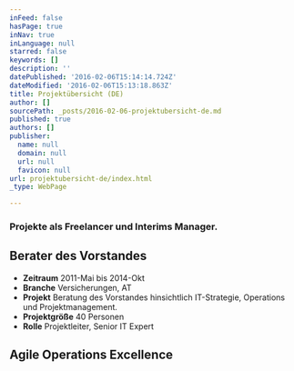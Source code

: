 ```yaml
---
inFeed: false
hasPage: true
inNav: true
inLanguage: null
starred: false
keywords: []
description: ''
datePublished: '2016-02-06T15:14:14.724Z'
dateModified: '2016-02-06T15:13:18.863Z'
title: Projektübersicht (DE)
author: []
sourcePath: _posts/2016-02-06-projektubersicht-de.md
published: true
authors: []
publisher:
  name: null
  domain: null
  url: null
  favicon: null
url: projektubersicht-de/index.html
_type: WebPage

---
```

### Projekte als Freelancer und Interims Manager.

## Berater des Vorstandes

* **Zeitraum** 2011-Mai bis 2014-Okt
* **Branche** Versicherungen, AT
* **Projekt** Beratung des Vorstandes hinsichtlich IT-Strategie, Operations und Projektmanagement.
* **Projektgröße** 40 Personen
* **Rolle** Projektleiter, Senior IT Expert

## Agile Operations Excellence
